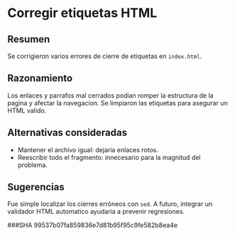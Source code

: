 # Corregir etiquetas HTML

## Resumen
Se corrigieron varios errores de cierre de etiquetas en `index.html`.

## Razonamiento
Los enlaces y parrafos mal cerrados podian romper la estructura de la pagina y afectar la navegacion. Se limpiaron las etiquetas para asegurar un HTML valido.

## Alternativas consideradas
- Mantener el archivo igual: dejaria enlaces rotos.
- Reescribir todo el fragmento: innecesario para la magnitud del problema.

## Sugerencias
Fue simple localizar los cierres erróneos con `sed`. A futuro, integrar un validador HTML automatico ayudaria a prevenir regresiones.

###SHA
99537b07fa859836e7d81b95f95c9fe582b8ea4e
